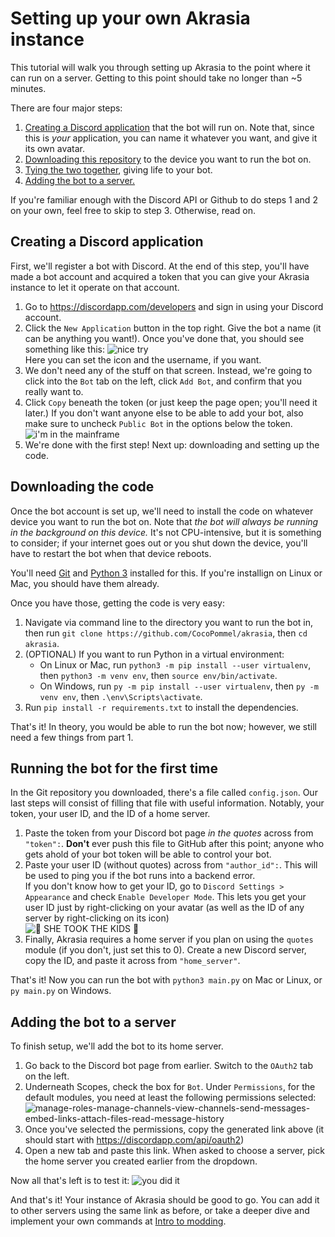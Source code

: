 # Setting up your own Akrasia instance

This tutorial will walk you through setting up Akrasia to the point where it can run on a server. Getting to this point should take no
longer than ~5 minutes.

There are four major steps:
  1. [Creating a Discord application](#creating-a-discord-application) that the bot will run on. Note that, since this is *your* application, you can name it whatever you want, and give it its own avatar.
  2. [Downloading this repository](#downloading-the-code) to the device you want to run the bot on.
  3. [Tying the two together](#running-the-bot-for-the-first-time), giving life to your bot.
  4. [Adding the bot to a server.](#adding-the-bot-to-a-server)
  
If you're familiar enough with the Discord API or Github to do steps 1 and 2 on your own, feel free to skip to step 3. Otherwise, read on.

## Creating a Discord application

First, we'll register a bot with Discord. At the end of this step, you'll have made a bot account and acquired a token that you can give
your Akrasia instance to let it operate on that account.

  1) Go to https://discordapp.com/developers and sign in using your Discord account. 
  2) Click the `New Application` button in the top right. Give the bot a name (it can be anything you want!). Once you've done that, you should see something like this:
  ![nice try](https://i.imgur.com/5GHipmy.png)  
  Here you can set the icon and the username, if you want.
  3) We don't need any of the stuff on that screen. Instead, we're going to click into the `Bot` tab on the left, click `Add Bot`, and confirm that you really want to.
  4) Click `Copy` beneath the token (or just keep the page open; you'll need it later.) If you don't want anyone else to be able to add your bot, also make sure to uncheck `Public Bot` in the options below the token.
  ![i'm in the mainframe](https://i.imgur.com/qbwk5ae.png)
  5) We're done with the first step! Next up: downloading and setting up the code.
  
## Downloading the code

Once the bot account is set up, we'll need to install the code on whatever device you want to run the bot on. Note that *the bot will always be running in the background on this device.*
It's not CPU-intensive, but it is something to consider; if your internet goes out or you shut down the device, you'll have to restart the bot when that device reboots.

You'll need [Git](https://git-scm.com/book/en/v2/Getting-Started-Installing-Git) and [Python 3](https://realpython.com/installing-python/#windows) installed for this. If you're installign on Linux or Mac, you should have them already.

Once you have those, getting the code is very easy:

  1) Navigate via command line to the directory you want to run the bot in, then run `git clone https://github.com/CocoPommel/akrasia`, then `cd akrasia`.
  2) (OPTIONAL) If you want to run Python in a virtual environment:  
     * On Linux or Mac, run `python3 -m pip install --user virtualenv`, then `python3 -m venv env`, then `source env/bin/activate`.
     * On Windows, run `py -m pip install --user virtualenv`, then `py -m venv env`, then `.\env\Scripts\activate`.
  3) Run `pip install -r requirements.txt` to install the dependencies.
  
That's it! In theory, you would be able to run the bot now; however, we still need a few things from part 1.

## Running the bot for the first time
In the Git repository you downloaded, there's a file called `config.json`. Our last steps will consist of filling that file with useful information. Notably, your token, your user ID, and the ID of a home server.

  1) Paste the token from your Discord bot page *in the quotes* across from `"token":`. **Don't** ever push this file to GitHub after this point; anyone who gets ahold of your bot token will be able to control your bot.
  2) Paste your user ID (without quotes) across from `"author_id":`. This will be used to ping you if the bot runs into a backend error.    
  If you don't know how to get your ID, go to `Discord Settings > Appearance` and check `Enable Developer Mode`. This lets you get your user ID just by right-clicking on your avatar (as well as the ID of any server by right-clicking on its icon)  
  ![:crab: SHE TOOK THE KIDS :crab:](https://i.imgur.com/sv2FXlW.png)
  3) Finally, Akrasia requires a home server if you plan on using the `quotes` module (if you don't, just set this to 0). Create a new Discord server, copy the ID, and paste it across from `"home_server"`.

That's it! Now you can run the bot with `python3 main.py` on Mac or Linux, or `py main.py` on Windows.

## Adding the bot to a server
To finish setup, we'll add the bot to its home server.

  1) Go back to the Discord bot page from earlier. Switch to the `OAuth2` tab on the left. 
  2) Underneath Scopes, check the box for `Bot`. Under `Permissions`, for the default modules, you need at least the following permissions selected:  
  ![manage-roles-manage-channels-view-channels-send-messages-embed-links-attach-files-read-message-history](https://i.imgur.com/H1mQ8dT.png)
  3) Once you've selected the permissions, copy the generated link above (it should start with https://discordapp.com/api/oauth2)
  4) Open a new tab and paste this link. When asked to choose a server, pick the home server you created earlier from the dropdown.

Now all that's left is to test it:
![you did it](https://i.imgur.com/0OLnWzY.png)
 
 And that's it! Your instance of Akrasia should be good to go. You can add it to other servers using the same link as before, or take a
 deeper dive and implement your own commands at [Intro to modding](https://github.com/CocoPommel/akrasia/blob/master/docs/adding_commands.md).
 
